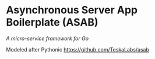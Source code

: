 # Asynchronous Server App Boilerplate (ASAB)

_A micro-service framework for Go_

Modeled after Pythonic https://github.com/TeskaLabs/asab

